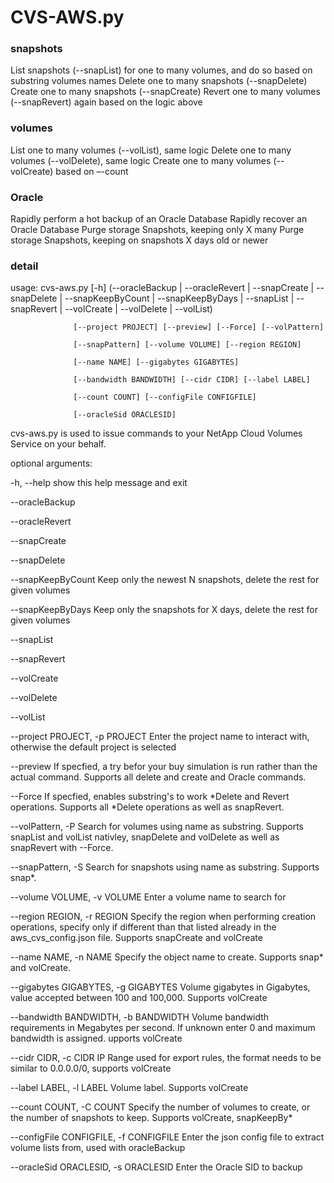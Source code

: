 # CVS-AWS.py #

### snapshots ###
List snapshots (--snapList) for one to many volumes, and do so based on substring volumes names
Delete one to many snapshots (--snapDelete)
Create one to many snapshots (--snapCreate)
Revert one to many volumes (--snapRevert) again based on the logic above

### volumes ###
List one to many volumes (--volList), same logic
Delete one to many volumes (--volDelete), same logic
Create one to many volumes (--volCreate) based on –-count

### Oracle ###
Rapidly perform a hot backup of an Oracle Database
Rapidly recover an Oracle Database
Purge storage Snapshots, keeping only X many
Purge storage Snapshots, keeping on snapshots X days old or newer

### detail ###
usage: cvs-aws.py [-h]
(--oracleBackup | --oracleRevert | --snapCreate | --snapDelete | --snapKeepByCount | --snapKeepByDays | --snapList | --snapRevert | --volCreate | --volDelete | --volList)

                  [--project PROJECT] [--preview] [--Force] [--volPattern]
                  
                  [--snapPattern] [--volume VOLUME] [--region REGION]
                  
                  [--name NAME] [--gigabytes GIGABYTES]
                  
                  [--bandwidth BANDWIDTH] [--cidr CIDR] [--label LABEL]
                  
                  [--count COUNT] [--configFile CONFIGFILE]
                  
                  [--oracleSid ORACLESID]
                  

cvs-aws.py is used to issue commands to your NetApp Cloud Volumes Service on your behalf.

optional arguments:

  -h, --help            show this help message and exit
  
  --oracleBackup
  
  --oracleRevert
  
  --snapCreate
  
  --snapDelete
  
  --snapKeepByCount     Keep only the newest N snapshots, delete the rest for given volumes
  
  --snapKeepByDays      Keep only the snapshots for X days, delete the rest for given volumes
  
  --snapList
  
  --snapRevert
  
  --volCreate
  
  --volDelete
  
  --volList
  
  --project PROJECT, -p PROJECT      Enter the project name to interact with, otherwise the default project is selected
  
  --preview             If specfied, a try befor your buy simulation is run rather than the actual command. Supports all delete and create and Oracle commands.
  
  --Force               If specfied, enables substring's to work *Delete and Revert operations. Supports all *Delete operations as well as snapRevert.
  
  --volPattern, -P      Search for volumes using name as substring. Supports snapList and volList nativley, snapDelete and volDelete as well as snapRevert with --Force.
  
  --snapPattern, -S     Search for snapshots using name as substring. Supports snap*.
  
  --volume VOLUME, -v VOLUME     Enter a volume name to search for
  
  --region REGION, -r REGION      Specify the region when performing creation operations, specify only if different than that listed already in the aws_cvs_config.json file. Supports snapCreate and volCreate
  
  --name NAME, -n NAME  Specify the object name to create. Supports snap* and volCreate. 
  
  --gigabytes GIGABYTES, -g GIGABYTES   Volume gigabytes in Gigabytes, value accepted between 100 and 100,000. Supports volCreate
  
  --bandwidth BANDWIDTH, -b BANDWIDTH   Volume bandwidth requirements in Megabytes per second. If unknown enter 0 and maximum bandwidth is assigned. upports volCreate
  
  --cidr CIDR, -c CIDR  IP Range used for export rules, the format needs to be similar to 0.0.0.0/0, supports volCreate
  
  --label LABEL, -l LABEL               Volume label. Supports volCreate
  
  --count COUNT, -C COUNT               Specify the number of volumes to create, or the number of snapshots to keep. Supports volCreate, snapKeepBy*
  
  --configFile CONFIGFILE, -f CONFIGFILE  Enter the json config file to extract volume lists from, used with oracleBackup
  
  --oracleSid ORACLESID, -s ORACLESID     Enter the Oracle SID to backup
